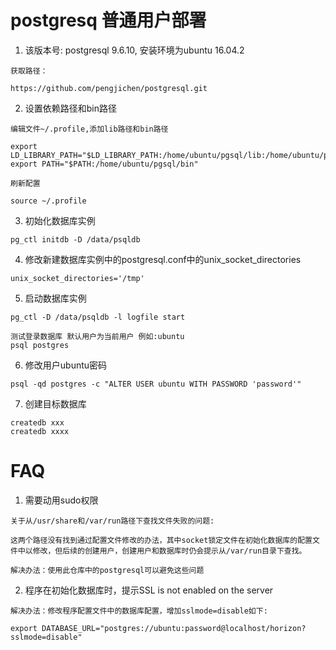 # postgresq 普通用户部署


1. 该版本号: postgresql 9.6.10, 安装环境为ubuntu 16.04.2
```
获取路径：

https://github.com/pengjichen/postgresql.git
```


2. 设置依赖路径和bin路径
```
编辑文件~/.profile,添加lib路径和bin路径

export LD_LIBRARY_PATH="$LD_LIBRARY_PATH:/home/ubuntu/pgsql/lib:/home/ubuntu/pgsql/otherlib"
export PATH="$PATH:/home/ubuntu/pgsql/bin"
```
```
刷新配置

source ~/.profile
```


3. 初始化数据库实例
```
pg_ctl initdb -D /data/psqldb
```

4. 修改新建数据库实例中的postgresql.conf中的unix_socket_directories
```
unix_socket_directories='/tmp'
```

5. 启动数据库实例
```
pg_ctl -D /data/psqldb -l logfile start

测试登录数据库 默认用户为当前用户 例如:ubuntu
psql postgres

```


6. 修改用户ubuntu密码
```
psql -qd postgres -c "ALTER USER ubuntu WITH PASSWORD 'password'"
```

7. 创建目标数据库
```
createdb xxx
createdb xxxx
```

# FAQ

1. 需要动用sudo权限
```
关于从/usr/share和/var/run路径下查找文件失败的问题:

这两个路径没有找到通过配置文件修改的办法，其中socket锁定文件在初始化数据库的配置文件中以修改，但后续的创建用户，创建用户和数据库时仍会提示从/var/run目录下查找。

解决办法：使用此仓库中的postgresql可以避免这些问题
```
2. 程序在初始化数据库时，提示SSL is not enabled on the server
```
解决办法：修改程序配置文件中的数据库配置，增加sslmode=disable如下:

export DATABASE_URL="postgres://ubuntu:password@localhost/horizon?sslmode=disable"
```

